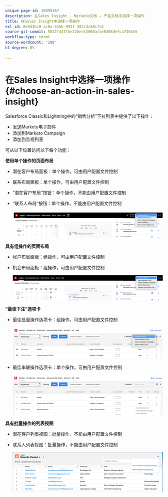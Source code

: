 ```yaml
---
unique-page-id: 10099167
description: 在Sales Insight - Marketo文档 — 产品文档中选择一项操作
title: 在Sales Insight中选择一项操作
exl-id: 0e9d3bc0-ac0a-415b-9931-382c3c68cfe2
source-git-commit: 5812f447fbe22bee13060afae8408de7ca7384e5
workflow-type: tm+mt
source-wordcount: '198'
ht-degree: 0%

---
```


# 在Sales Insight中选择一项操作 {#choose-an-action-in-sales-insight}

Salesforce Classic和Lightning中的“销售分析”下拉列表中提供了以下操作：

* 发送Marketo电子邮件
* 添加到Marketo Campaign
* 添加到监视列表

可从以下位置访问以下每个功能：

**使用单个操作的页面布局**

* 潜在客户布局面板：单个操作，可由用户配置文件控制
* 联系布局面板：单个操作，可由用户配置文件控制
* “潜在客户布局”按钮：单个操作，不能由用户配置文件控制
* “联系人布局”按钮：单个操作，不能由用户配置文件控制

   ![](assets/choose-an-action-in-sales-insight-1.png)

**具有组操作的页面布局**

* 帐户布局面板：组操作，可由用户配置文件控制
* 机会布局面板：组操作，可由用户配置文件控制

   ![](assets/choose-an-action-in-sales-insight-2.png)

**“最佳下注”选项卡**

* 最佳批量操作选项卡：组操作，可由用户配置文件控制

   ![](assets/choose-an-action-in-sales-insight-3.png)

* 最佳串联操作选项卡：单个操作，可由用户配置文件控制

   ![](assets/choose-an-action-in-sales-insight-4.png)

**具有批量操作的列表视图**

* 潜在客户列表视图：批量操作，不能由用户配置文件控制
* 联系人列表视图：批量操作，不能由用户配置文件控制

   ![](assets/choose-an-action-in-sales-insight-5.png)
